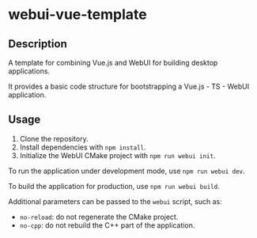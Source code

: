 # webui-vue-template

## Description

A template for combining Vue.js and WebUI for building desktop applications.

It provides a basic code structure for bootstrapping a Vue.js - TS - WebUI application.

## Usage

1. Clone the repository.
2. Install dependencies with `npm install`.
3. Initialize the WebUI CMake project with `npm run webui init`.

To run the application under development mode, use `npm run webui dev`.

To build the application for production, use `npm run webui build`.

Additional parameters can be passed to the `webui` script, such as:

- `no-reload`: do not regenerate the CMake project.
- `no-cpp`: do not rebuild the C++ part of the application.
